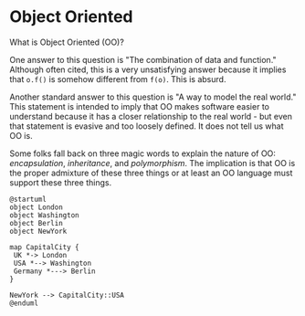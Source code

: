 # Object Oriented

What is Object Oriented (OO)?

One answer to this question is "The combination of data and function." Although often cited, this is a very unsatisfying answer because it implies that `o.f()` is somehow different from `f(o)`. This is absurd.

Another standard answer to this question is "A way to model the real world." This statement is intended to imply that OO makes software easier to understand because it has a closer relationship to the real world - but even that statement is evasive and too loosely defined. It does not tell us what OO is.

Some folks fall back on three magic words to explain the nature of OO: _encapsulation_, _inheritance_, and _polymorphism_. The implication is that OO is the proper admixture of these three things or at least an OO language must support these three things.

```plantuml,format=svg
@startuml
object London
object Washington
object Berlin
object NewYork

map CapitalCity {
 UK *-> London
 USA *--> Washington
 Germany *---> Berlin
}

NewYork --> CapitalCity::USA
@enduml
```
